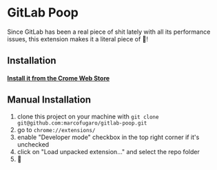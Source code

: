 # GitLab Poop

Since GitLab has been a real piece of shit lately with all its performance issues, this extension makes it a literal piece of 💩!

## Installation

#### [Install it from the Crome Web Store](https://chrome.google.com/webstore/detail/gitlab-poop-%F0%9F%92%A9/eemdikccingkbfelcccolfigihhlpgnp)

## Manual Installation

1. clone this project on your machine with `git clone git@github.com:marcofugaro/gitlab-poop.git`
2. go to `chrome://extensions/`
3. enable "Developer mode" checkbox in the top right corner if it's unchecked
4. click on "Load unpacked extension..." and select the repo folder
5. 💩
